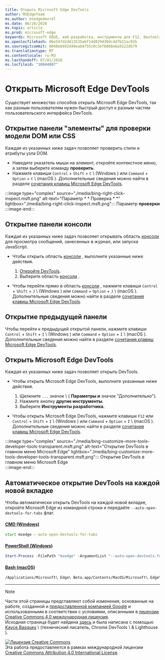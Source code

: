 ```yaml
---
title: Открыть Microsoft Edge DevTools
author: MSEdgeTeam
ms.author: msedgedevrel
ms.date: 06/26/2020
ms.topic: article
ms.prod: microsoft-edge
keywords: Microsoft EDGE, веб-разработка, инструменты для F12, Devtools
ms.openlocfilehash: 06e547d2d413535a6f14d829d30dc4d7b11ac92b
ms.sourcegitcommit: 0048eb692d49eab4755c0c3ef6866e6a9122d579
ms.translationtype: MT
ms.contentlocale: ru-RU
ms.lasthandoff: 07/01/2020
ms.locfileid: "10844007"
---
```

<!-- Copyright Kayce Basques 

   Licensed under the Apache License, Version 2.0 (the "License");
   you may not use this file except in compliance with the License.
   You may obtain a copy of the License at

       https://www.apache.org/licenses/LICENSE-2.0

   Unless required by applicable law or agreed to in writing, software
   distributed under the License is distributed on an "AS IS" BASIS,
   WITHOUT WARRANTIES OR CONDITIONS OF ANY KIND, either express or implied.
   See the License for the specific language governing permissions and
   limitations under the License. -->

# Открыть Microsoft Edge DevTools  

Существует множество способов открыть Microsoft Edge DevTools, так как разным пользователям нужен быстрый доступ к разным частям пользовательского интерфейса DevTools.  

## Открытие панели "элементы" для проверки модели DOM или CSS  

Каждая из указанных ниже задач позволяет проверить стили и атрибуты узла DOM.

*   Наведите указатель мыши на элемент, откройте контекстное меню, а затем выберите команду **проверить**.  
*   Нажмите клавиши `Control` + `Shift` + `C` \ (Windows \) или `Command` + `Option` + `C` \ (macOS \).  Дополнительные сведения можно найти в разделе [сочетания клавиш Microsoft Edge DevTools][DevToolsShortcuts].  

:::image type="complex" source="./media/bing-right-click-inspect.msft.png" alt-text="Параметр * * Проверка * *" lightbox="./media/bing-right-click-inspect.msft.png":::
   Параметр **проверки**  
:::image-end:::  

<!--See [Get Started With Viewing And Changing CSS][GetStartedCSS].  -->  

## Открытие панели консоли  

Каждая из указанных ниже задач позволяет открывать область [консоли][DevToolsConsoleIndex] для просмотра сообщений, занесенных в журнал, или запуска JavaScript.  

*   Чтобы открыть область [консоли][DevToolsConsoleIndex] , выполните указанные ниже действия.  
    
    1.  [Откройте DevTools](#open-microsoft-edge-devtools).  
    1.  Выберите область [консоли][DevToolsConsoleIndex] .  

*   Чтобы перейти прямо в область [консоли][DevToolsConsoleIndex] , нажмите клавиши `Control` + `Shift` + `J` \ (Windows \) или `Command` + `Option` + `J` \ (macOS \).  Дополнительные сведения можно найти в разделе [сочетания клавиш Microsoft Edge DevTools][DevToolsShortcuts].  

<!--See [Get Started With The Console][ConsoleGetStarted].  -->

## Открытие предыдущей панели  

Чтобы перейти к предыдущей открытой панели, нажмите клавиши `Control` + `Shift` + `I` \ (Windows \) или `Command` + `Option` + `I` \ (macOS \).  Дополнительные сведения можно найти в разделе [сочетания клавиш Microsoft Edge DevTools][DevToolsShortcuts].  

## Открыть Microsoft Edge DevTools  

Каждая из указанных ниже задач позволяет открыть DevTools.  

*   Чтобы открыть Microsoft Edge DevTools, выполните указанные ниже действия.  
    
    1.  Щелкните `...` значок \ ( **Параметры и** значок "Дополнительно").  
    1.  Нажмите кнопку **другие инструменты**.  
    1.  Выберите **Инструменты разработчика**.  
    
*   Чтобы открыть Microsoft Edge DevTools, нажмите клавиши `F12` или `Control` + `Shift` + `I` \ (Windows \) или `Command` + `Option` + `I` \ (macOS \).  Дополнительные сведения можно найти в разделе [сочетания клавиш Microsoft Edge DevTools][DevToolsShortcuts].  

:::image type="complex" source="./media/bing-customize-more-tools-developer-tools-transparent.msft.png" alt-text="Открытие DevTools в главном меню Microsoft Edge" lightbox="./media/bing-customize-more-tools-developer-tools-transparent.msft.png":::
   Открытие DevTools в главном меню Microsoft Edge  
:::image-end:::  

## Автоматическое открытие DevTools на каждой новой вкладке  

Чтобы автоматически открыть DevTools на каждой новой вкладке, откройте Microsoft Edge из командной строки и передайте `--auto-open-devtools-for-tabs` флаг.  

#### [CMD (Windows)](#tab/cmd-windows/)  

<a id="selenium-tools-install"></a>  

```cmd
start msedge --auto-open-devtools-for-tabs
```  

#### [PowerShell (Windows)](#tab/powershell-windows/)  

<a id="selenium-tools-install"></a>  

```powershell
Start-Process -FilePath "msedge" -ArgumentList "--auto-open-devtools-for-tabs"
```  

#### [Bash (macOS)](#tab/bash-macos/)  

<a id="selenium-tools-install"></a>  

```bash
/Applications/Microsoft\ Edge\ Beta.app/Contents/MacOS/Microsoft\ Edge\ Beta --auto-open-devtools-for-tabs
```  

* * *  

<!-- links -->  

[DevToolsConsoleIndex]: ./console/index.md "Обзор консоли | Документы Microsoft"  
[DevtoolsShortcuts]: ./shortcuts.md "Сочетания клавиш в Microsoft Edge DevTools — документы Майкрософт"  

<!--[ConsoleGetStarted]: /microsoft-edge/devtools-guide-chromium/console/get-started ""  -->  
<!--[GetStartedCSS]: /microsoft-edge/devtools-guide-chromium/css "CSS"  -->

> [!NOTE]
> Части этой страницы представляют собой изменения, основанные на работе, созданной и [предоставленной компанией Google][GoogleSitePolicies] и использованными в соответствии с условиями, описанными в [лицензии Creative Commons 4,0 международная лицензия][CCA4IL].  
> Исходная страница будет найдена [здесь](https://developers.google.com/web/tools/chrome-devtools/open) и была написана с помощью [Kayce Basques][KayceBasques] \ (технический писатель, Chrome DevTools \ & Lighthouse \).  

[![Лицензия Creative Commons][CCby4Image]][CCA4IL]  
Эта работа предоставляется в рамках международной лицензии [Creative Commons Attribution 4.0 International License][CCA4IL].  

[CCA4IL]: https://creativecommons.org/licenses/by/4.0  
[CCby4Image]: https://i.creativecommons.org/l/by/4.0/88x31.png  
[GoogleSitePolicies]: https://developers.google.com/terms/site-policies  
[KayceBasques]: https://developers.google.com/web/resources/contributors/kaycebasques  
